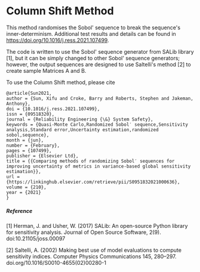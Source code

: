 # Column Shift Method
This method randomises the Sobol' sequence to break the sequence's inner-determinism. Additional test results and details can be found in https://doi.org/10.1016/j.ress.2021.107499.

The code is written to use the Sobol' sequence generator from SALib library [1], but it can be simply changed to other Sobol' sequence generators; however, the output sequences are designed to use Saltelli's method [2] to create sample Matrices A and B. 

To use the Column Shift method, please cite

```
@article{Sun2021,
author = {Sun, Xifu and Croke, Barry and Roberts, Stephen and Jakeman, Anthony},
doi = {10.1016/j.ress.2021.107499},
issn = {09518320},
journal = {Reliability Engineering {\&} System Safety},
keywords = {Quasi-Monte Carlo,Randomized Sobol′ sequence,Sensitivity analysis,Standard error,Uncertainty estimation,randomized sobol,sequence},
month = {jun},
number = {February},
pages = {107499},
publisher = {Elsevier Ltd},
title = {{Comparing methods of randomizing Sobol′ sequences for improving uncertainty of metrics in variance-based global sensitivity estimation}},
url = {https://linkinghub.elsevier.com/retrieve/pii/S0951832021000636},
volume = {210},
year = {2021}
}
```

##### Reference

[1] Herman, J. and Usher, W. (2017) SALib: An open-source Python library for sensitivity analysis. Journal of Open Source Software, 2(9). doi:10.21105/joss.00097

[2] Saltelli, A. (2002) Making best use of model evaluations to compute sensitivity indices. Computer Physics Communications 145, 280–297. doi.org/10.1016/S0010-4655(02)00280-1
